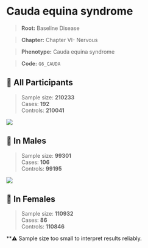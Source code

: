 # Cauda equina syndrome

> **Root:** Baseline Disease  

> **Chapter:** Chapter VI- Nervous  

> **Phenotype:** Cauda equina syndrome  

> **Code:** `G6_CAUDA`

## 🧪 All Participants  
> Sample size: **210233**  
> Cases: **192**  
> Controls: **210041**
<img src="/Disease/Figures/ALL/Incidence/G6_CAUDA.png"/>
<CsvTable src="/Disease_Data/ALL/Incidence/COX_G6_CAUDA.csv" label="🔍 View full results" />

## 👨 In Males  
> Sample size: **99301**  
> Cases: **106**  
> Controls: **99195**
<img src="/Disease/Figures/Male/Incidence/G6_CAUDA.png"/>
<CsvTable src="/Disease_Data/Male/Incidence/COX_G6_CAUDA.csv" label="🔍 View full results" />

## 👩 In Females  
> Sample size: **110932**  
> Cases: **86**  
> Controls: **110846**

**⚠️ Sample size too small to interpret results reliably.

